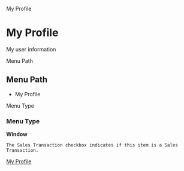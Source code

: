 
My Profile
# My Profile


My user information

Menu Path
## Menu Path



- My Profile

Menu Type
### Menu Type

**Window**

```
The Sales Transaction checkbox indicates if this item is a Sales Transaction.
```

[My Profile](../../functional-guide/window/window-my-profile.md)